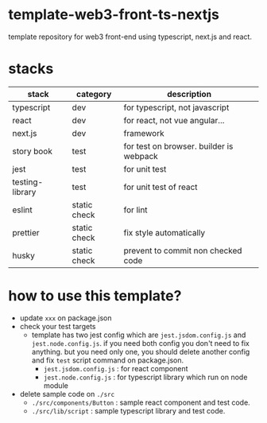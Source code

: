 # template-web3-front-ts-nextjs

template repository for web3 front-end using typescript, next.js and react.

# stacks

| stack           | category     | description                             |
| --------------- | ------------ | --------------------------------------- |
| typescript      | dev          | for typescript, not javascript          |
| react           | dev          | for react, not vue angular...           |
| next.js         | dev          | framework                               |
| story book      | test         | for test on browser. builder is webpack |
| jest            | test         | for unit test                           |
| testing-library | test         | for unit test of react                  |
| eslint          | static check | for lint                                |
| prettier        | static check | fix style automatically                 |
| husky           | static check | prevent to commit non checked code      |

# how to use this template?

- update `xxx` on package.json
- check your test targets
  - template has two jest config which are `jest.jsdom.config.js` and `jest.node.config.js`. if you need both config you don't need to fix anything. but you need only one, you should delete another config and fix `test` script command on package.json.
    - `jest.jsdom.config.js` : for react component
    - `jest.node.config.js` : for typescript library which run on node module
- delete sample code on `./src`
  - `./src/components/Button` : sample react component and test code.
  - `./src/lib/script` : sample typescript library and test code.
